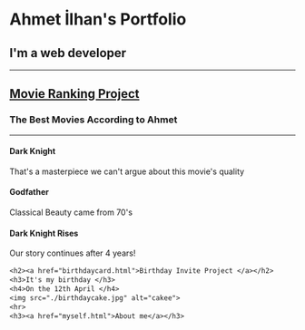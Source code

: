 <!DOCTYPE html>
<html lang="en">
<head>
    <meta charset="UTF-8">
    <meta name="viewport" content="width=device-width, initial-scale=1.0">
    <title>First Github Project</title>
</head>
<body>
    <h1>Ahmet İlhan's Portfolio</h1>
    <h2>
        I'm a web developer
    </h2>
    <hr>
    <h2><a href="favouritemovies.html">Movie Ranking Project</a></h2>
    <h3>The Best Movies According to Ahmet</h3>
    <hr>
    <h4>Dark Knight</h4>
    <p>That's a masterpiece we can't argue about this movie's quality</p>
    <h4>Godfather</h4>
    <p>Classical Beauty came from 70's</p>
    <h4>Dark Knight Rises</h4>
    <p>Our story continues after 4 years!</p>



    <h2><a href="birthdaycard.html">Birthday Invite Project </a></h2>
    <h3>It's my birthday </h3>
    <h4>On the 12th April </h4>
    <img src="./birthdaycake.jpg" alt="cakee">
    <hr>
    <h3><a href="myself.html">About me</a></h3>


</body>
</html>
